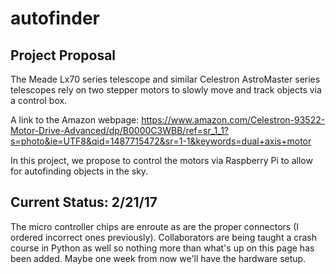 # autofinder

## Project Proposal

The Meade Lx70 series telescope and similar Celestron AstroMaster series telescopes rely on two stepper motors to slowly move and track objects via a control box. 

A link to the Amazon webpage: https://www.amazon.com/Celestron-93522-Motor-Drive-Advanced/dp/B0000C3WBB/ref=sr_1_1?s=photo&ie=UTF8&qid=1487715472&sr=1-1&keywords=dual+axis+motor

In this project, we propose to control the motors via Raspberry Pi to allow for autofinding objects in the sky. 

## Current Status: 2/21/17

The micro controller chips are enroute as are the proper connectors (I ordered incorrect ones previously). Collaborators are being taught a crash course in Python as well so nothing more than what's up on this page has been added. Maybe one week from now we'll have the hardware setup.

